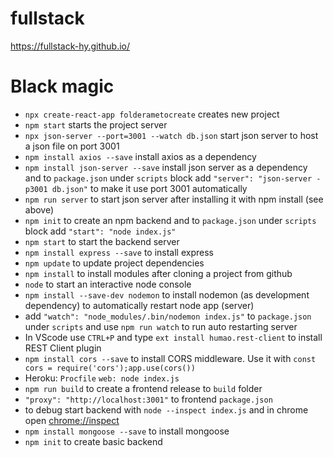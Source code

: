 # fullstack
https://fullstack-hy.github.io/

# Black magic
- `npx create-react-app folderametocreate` creates new project
- `npm start` starts the project server
- `npx json-server --port=3001 --watch db.json` start json server to host a json file on port 3001
- `npm install axios --save` install axios as a dependency
- `npm install json-server --save` install json server as a dependency and to `package.json` under `scripts` block add `"server": "json-server -p3001 db.json"` to make it use port 3001 automatically
- `npm run server` to start json server after installing it with npm install (see above)
- `npm init` to create an npm backend and to `package.json` under `scripts` block add `"start": "node index.js"`
- `npm start` to start the backend server
- `npm install express --save` to install express
- `npm update` to update project dependencies
- `npm install` to install modules after cloning a project from github
- `node` to start an interactive node console
- `npm install --save-dev nodemon` to install nodemon (as development dependency) to automatically restart node app (server)
- add `"watch": "node_modules/.bin/nodemon index.js"` to `package.json` under `scripts` and use `npm run watch` to run auto restarting server
- In VScode use `CTRL+P` and type `ext install humao.rest-client` to install REST Client plugin
- `npm install cors --save` to install CORS middleware. Use it with `const cors = require('cors');app.use(cors())`
- Heroku: `Procfile` `web: node index.js`
- `npm run build` to create a frontend release to `build` folder
- `"proxy": "http://localhost:3001"` to frontend `package.json`
- to debug start backend with `node --inspect index.js` and in chrome open [chrome://inspect](chrome://inspect)
- `npm install mongoose --save` to install mongoose
- `npm init` to create basic backend

